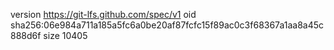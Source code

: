 version https://git-lfs.github.com/spec/v1
oid sha256:06e984a711a185a5fc6a0be20af87fcfc15f89ac0c3f68367a1aa8a45c888d6f
size 10405
